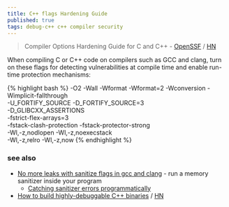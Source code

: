 ```yaml
---
title: C++ flags Hardening Guide
published: true
tags: debug-c++ c++ compiler security
---
```

> Compiler Options Hardening Guide for C and C++ - [OpenSSF](https://best.openssf.org/Compiler-Hardening-Guides/Compiler-Options-Hardening-Guide-for-C-and-C++.html) / [HN](https://news.ycombinator.com/item?id=38478866)

When compiling C or C++ code on compilers such as GCC and clang, turn on these flags for detecting vulnerabilities at compile time and enable run-time protection mechanisms:

{% highlight bash %}
-O2 -Wall -Wformat -Wformat=2 -Wconversion -Wimplicit-fallthrough \
-U_FORTIFY_SOURCE -D_FORTIFY_SOURCE=3 \
-D_GLIBCXX_ASSERTIONS \
-fstrict-flex-arrays=3 \
-fstack-clash-protection -fstack-protector-strong \
-Wl,-z,nodlopen -Wl,-z,noexecstack \
-Wl,-z,relro -Wl,-z,now
{% endhighlight %}

### see also
- [No more leaks with sanitize flags in gcc and clang](https://lemire.me/blog/2016/04/20/no-more-leaks-with-sanitize-flags-in-gcc-and-clang/) - run a memory sanitizer inside your program
	- [Catching sanitizer errors programmatically](https://lemire.me/blog/2022/08/20/catching-sanitizer-errors-programmatically/)
- [How to build highly-debuggable C++ binaries](https://dhashe.com/how-to-build-highly-debuggable-c-binaries.html) / [HN](https://news.ycombinator.com/item?id=41074703)

